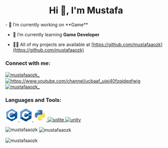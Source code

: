 <h1 align="center">Hi 👋, I'm Mustafa</h1>
- 🔭 I’m currently working on **Game**

- 🌱 I’m currently learning **Game Developer**

- 👨‍💻 All of my projects are available at [https://github.com/mustafaaozk](https://github.com/mustafaaozk)

<h3 align="left">Connect with me:</h3>
<p align="left">
<a href="https://instagram.com/mustafaaozk_" target="blank"><img align="center" src="https://raw.githubusercontent.com/rahuldkjain/github-profile-readme-generator/master/src/images/icons/Social/instagram.svg" alt="mustafaaozk_" height="30" width="40" /></a>
<a href="https://www.youtube.com/@mustafaaozk_" target="blank"><img align="center" src="https://raw.githubusercontent.com/rahuldkjain/github-profile-readme-generator/master/src/images/icons/Social/youtube.svg" alt="https://www.youtube.com/channel/ucbaaf_uiej40fzqideqfwig" height="30" width="40" /></a>
<a href="https://discord.gg/mustafaaozk_" target="blank"><img align="center" src="https://raw.githubusercontent.com/rahuldkjain/github-profile-readme-generator/master/src/images/icons/Social/discord.svg" alt="mustafaaozk_" height="30" width="40" /></a>
</p>

<h3 align="left">Languages and Tools:</h3>
<p align="left"> <a href="https://www.cprogramming.com/" target="_blank" rel="noreferrer"> <img src="https://raw.githubusercontent.com/devicons/devicon/master/icons/c/c-original.svg" alt="c" width="40" height="40"/> </a> <a href="https://www.w3schools.com/cpp/" target="_blank" rel="noreferrer"> <img src="https://raw.githubusercontent.com/devicons/devicon/master/icons/cplusplus/cplusplus-original.svg" alt="cplusplus" width="40" height="40"/> </a> <a href="https://www.python.org" target="_blank" rel="noreferrer"> <img src="https://raw.githubusercontent.com/devicons/devicon/master/icons/python/python-original.svg" alt="python" width="40" height="40"/> </a> <a href="https://www.sqlite.org/" target="_blank" rel="noreferrer"> <img src="https://www.vectorlogo.zone/logos/sqlite/sqlite-icon.svg" alt="sqlite" width="40" height="40"/> </a> <a href="https://unity.com/" target="_blank" rel="noreferrer"> <img src="https://www.vectorlogo.zone/logos/unity3d/unity3d-icon.svg" alt="unity" width="40" height="40"/> </a> </p>

<p><img align="left" src="https://github-readme-stats.vercel.app/api/top-langs?username=mustafaaozk&show_icons=true&locale=en&layout=compact" alt="mustafaaozk" /></p>

<p>&nbsp;<img align="center" src="https://github-readme-stats.vercel.app/api?username=mustafaaozk&show_icons=true&locale=en" alt="mustafaaozk" /></p>

<p><img align="center" src="https://github-readme-streak-stats.herokuapp.com/?user=mustafaaozk&" alt="mustafaaozk" /></p>
